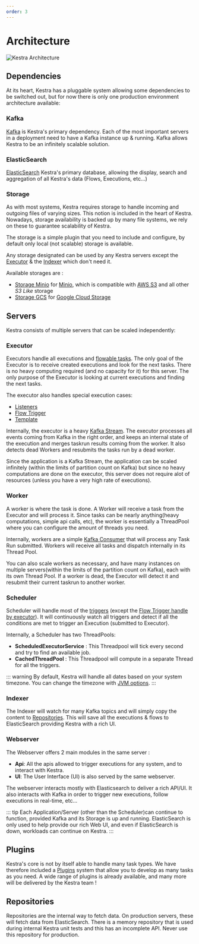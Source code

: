 ```yaml
---
order: 3
---
```

# Architecture

![Kestra Architecture](./architecture.svg "Kestra Architecture")


## Dependencies

At its heart, Kestra has a pluggable system allowing some dependencies to be switched out, but for now there is only one production environment architecture available:

### Kafka
[Kafka](https://kafka.apache.org/) is Kestra's primary dependency. Each of the most important servers in a deployment need to have a Kafka instance up & running. Kafka allows Kestra to be an infinitely scalable solution.

### ElasticSearch
[ElasticSearch](https://www.elastic.co/) Kestra's primary database, allowing the display, search and aggregation of all Kestra's data (Flows, Executions, etc...)

### Storage
As with most systems, Kestra requires storage to handle incoming and outgoing files of varying sizes. This notion is included in the heart of Kestra. Nowadays, storage availability is backed up by many file systems, we rely on these to guarantee scalability of Kestra.

The storage is a simple plugin that you need to include and configure, by default only local (not scalable) storage is available.

Any storage designated can be used by any Kestra servers except the [Executor](#executor) & the [Indexer](#indexer) which don't need it.

Available storages are :
- [Storage Minio](https://github.com/kestra-io/storage-minio) for [Minio](https://min.io/), which is compatible with [AWS S3](https://aws.amazon.com/s3/) and all other *S3 Like* storage
- [Storage GCS](https://github.com/kestra-io/storage-gcs) for [Google Cloud Storage](https://cloud.google.com/storage)

## Servers

Kestra consists of multiple servers that can be scaled independently:

### Executor
Executors handle all executions and [flowable tasks](../../developer-guide/flowable). The only goal of the Executor is to receive created executions and look for the  next tasks. There is no heavy computing required (and no capacity for it) for this server. The only purpose of the Executor is looking at current executions and finding the next tasks.

The executor also handles special execution cases:
- [Listeners](../../developer-guide/listeners)
- [Flow Trigger](../../developer-guide/triggers/flow.md)
- [Template](../../developer-guide/templates)

Internally, the executor is a heavy [Kafka Stream](https://kafka.apache.org/documentation/streams/). The executor processes all events coming from Kafka in the right order, and keeps an internal state of the execution and merges taskrun results coming from the worker. 
It also detects dead Workers and resubmits the tasks run by a dead worker.

Since the application is a Kafka Stream, the application can be scaled infinitely (within the limits of partition count on Kafka) but since no heavy computations are done on the executor, this server does not require alot of resources (unless you have a very high rate of executions).


### Worker
A worker is where the task is done. A Worker will receive a task from the Executor and will process it. Since tasks can be nearly anything(heavy computations, simple api calls, etc), the worker is essentially a ThreadPool where you can configure the amount of threads you need.

Internally, workers are a simple [Kafka Consumer](https://kafka.apache.org/documentation/#consumerapi) that will process any Task Run submitted. Workers will receive all tasks and dispatch internally in its Thread Pool.

You can also scale workers as necessary, and have many instances on multiple servers(within the limits of the partition count on Kafka), each with its own Thread Pool. If a worker is dead, the Executor will detect it and resubmit their current taskrun to another worker.

### Scheduler
Scheduler will handle most of the [triggers](../../developer-guide/triggers) (except the [Flow Trigger handle by executor](../../developer-guide/triggers/flow.md)). It will continuously watch all triggers and detect if all the conditions are met to trigger an Execution (submitted to Executor).

Internally, a Scheduler has two ThreadPools:

- **ScheduledExecutorService** : This Threadpool will tick every second and try to find an available job.
- **CachedThreadPool** : This Threadpool will compute in a separate Thread for all the triggers.

::: warning
By default, Kestra will handle all dates based on your system timezone. You can change the timezone with [JVM options](../administrator-guide/configuration/others#jvm-configuration).
:::

### Indexer
The Indexer will watch for many Kafka topics and will simply copy the content to [Repositories](#repositories). This will save all the executions & flows to ElasticSearch providing Kestra with a rich UI.

### Webserver
The Webserver offers 2 main modules in the same server :
- **Api**: All the apis allowed to trigger executions for any system, and to interact with Kestra.
- **UI**: The User Interface (UI) is also served by the same webserver.

The webserver interacts mostly with Elasticsearch to deliver a rich API/UI. It also interacts with Kafka in order to trigger new executions, follow executions in real-time, etc...


::: tip
Each Application/Server (other than the Scheduler)can continue to function, provided Kafka and its Storage is up and running. ElasticSearch is only used to help provide our rich Web UI, and even if ElasticSearch is down, workloads can continue on Kestra.
:::


## Plugins
Kestra's core is not by itself able to handle many task types. We have therefore included a [Plugins](../../plugins) system that allow you to develop as many tasks as you need.
A wide range of plugins is already available, and many more will be delivered by the Kestra team !

## Repositories
Repositories are the internal way to fetch data. On production servers, these will fetch data from ElasticSearch. There is a memory repository that is used during internal Kestra unit tests and this has an incomplete API. Never use this repository for production.
